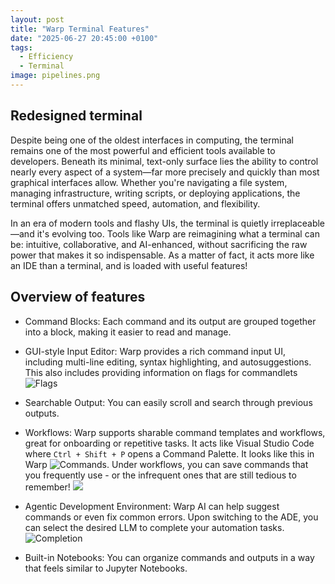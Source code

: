 ```yaml
---
layout: post
title: "Warp Terminal Features"
date: "2025-06-27 20:45:00 +0100"
tags:
  - Efficiency
  - Terminal
image: pipelines.png
---
```


## Redesigned terminal

Despite being one of the oldest interfaces in computing, the terminal remains one of the most powerful and efficient tools available to developers. Beneath its minimal, text-only surface lies the ability to control nearly every aspect of a system—far more precisely and quickly than most graphical interfaces allow. Whether you're navigating a file system, managing infrastructure, writing scripts, or deploying applications, the terminal offers unmatched speed, automation, and flexibility.

In an era of modern tools and flashy UIs, the terminal is quietly irreplaceable—and it's evolving too. Tools like Warp are reimagining what a terminal can be: intuitive, collaborative, and AI-enhanced, without sacrificing the raw power that makes it so indispensable. As a matter of fact, it acts more like an IDE than a terminal, and is loaded with useful features!

## Overview of features

- Command Blocks: Each command and its output are grouped together into a block, making it easier to read and manage.

- GUI-style Input Editor: Warp provides a rich command input UI, including multi-line editing, syntax highlighting, and autosuggestions. This also includes providing information on flags for commandlets
  ![Flags](/images/warp-flags.png)
- Searchable Output: You can easily scroll and search through previous outputs.

- Workflows: Warp supports sharable command templates and workflows, great for onboarding or repetitive tasks. It acts like Visual Studio Code where `Ctrl + Shift + P` opens a Command Palette. It looks like this in Warp
  ![Commands](/images/warp-commands.png).
  Under workflows, you can save commands that you frequently use - or the infrequent ones that are still tedious to remember!
  ![](/images/workflows.png)

- Agentic Development Environment: Warp AI can help suggest commands or even fix common errors. Upon switching to the ADE, you can select the desired LLM to complete your automation tasks.
  ![Completion](/images/warp-completion.png)
- Built-in Notebooks: You can organize commands and outputs in a way that feels similar to Jupyter Notebooks.

